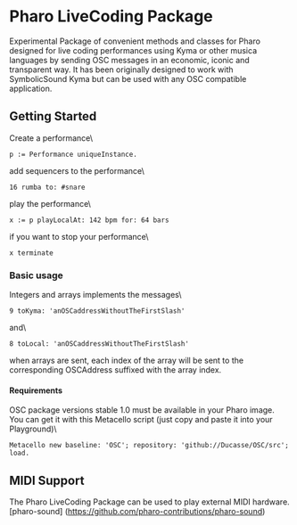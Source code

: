 # Pharo LiveCoding Package #

Experimental Package of convenient methods and classes for Pharo designed for live coding performances using Kyma
or other musica languages by sending OSC messages in an economic, iconic and transparent way.
It has been originally designed to work with SymbolicSound Kyma but can be used with any OSC compatible application.

## Getting Started ##
Create a performance\
```Smalltalk
p := Performance uniqueInstance.
```
add sequencers to the performance\
```Smalltalk
16 rumba to: #snare
```
play the performance\
```Smalltalk
x := p playLocalAt: 142 bpm for: 64 bars
```
if you want to stop your performance\
```Smalltalk
x terminate
```

### Basic usage ###

Integers and arrays implements the messages\
```Smalltalk
9 toKyma: 'anOSCaddressWithoutTheFirstSlash'
```
and\
``` Smalltalk
8 toLocal: 'anOSCaddressWithoutTheFirstSlash'
```
when arrays are sent, each index of the array will be sent to the corresponding OSCAddress suffixed with the array index.

#### Requirements ####

OSC package versions stable 1.0 must be available in your Pharo image. \
You can get it with this Metacello script (just copy and paste it into your Playground)\

``` Smalltalk
Metacello new baseline: 'OSC'; repository: 'github://Ducasse/OSC/src'; load.
```
## MIDI Support ##
The Pharo LiveCoding Package can be used to play external MIDI hardware. \
[pharo-sound] (https://github.com/pharo-contributions/pharo-sound)
